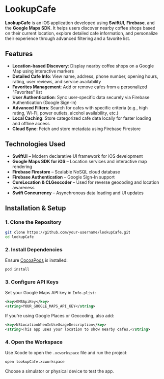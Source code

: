 # LookupCafe

**LookupCafe** is an iOS application developed using **SwiftUI**, **Firebase**, and the **Google Maps SDK**. It helps users discover nearby coffee shops based on their current location, explore detailed cafe information, and personalize their experience through advanced filtering and a favorite list.

## Features

* **Location-based Discovery**: Display nearby coffee shops on a Google Map using interactive markers
* **Detailed Cafe Info**: View name, address, phone number, opening hours, rating, user reviews, and service availability
* **Favorites Management**: Add or remove cafes from a personalized "Favorites" list
* **User Authentication**: Sync user-specific data securely via Firebase Authentication (Google Sign-In)
* **Advanced Filters**: Search for cafes with specific criteria (e.g., high rating, Wi-Fi, power outlets, alcohol availability, etc.)
* **Local Caching**: Store categorized cafe data locally for faster loading and offline access
* **Cloud Sync**: Fetch and store metadata using Firebase Firestore

## Technologies Used

* **SwiftUI** – Modern declarative UI framework for iOS development
* **Google Maps SDK for iOS** – Location services and interactive map rendering
* **Firebase Firestore** – Scalable NoSQL cloud database
* **Firebase Authentication** – Google Sign-In support
* **CoreLocation & CLGeocoder** – Used for reverse geocoding and location awareness
* **Swift Concurrency** – Asynchronous data loading and UI updates

## Installation & Setup

### 1. Clone the Repository

```bash
git clone https://github.com/your-username/lookupCafe.git
cd lookupCafe
```

### 2. Install Dependencies

Ensure [CocoaPods](https://cocoapods.org/) is installed:

```bash
pod install
```

### 3. Configure API Keys

Set your Google Maps API key in `Info.plist`:

```xml
<key>GMSApiKey</key>
<string>YOUR_GOOGLE_MAPS_API_KEY</string>
```

If you're using Google Places or Geocoding, also add:

```xml
<key>NSLocationWhenInUseUsageDescription</key>
<string>This app uses your location to show nearby cafes.</string>
```

### 4. Open the Workspace

Use Xcode to open the `.xcworkspace` file and run the project:

```bash
open lookupCafe.xcworkspace
```

Choose a simulator or physical device to test the app.
